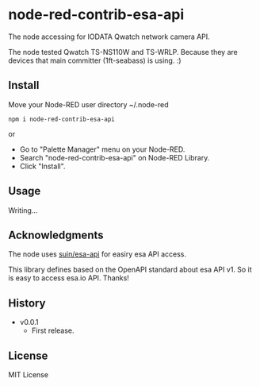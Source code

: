 # node-red-contrib-esa-api

The node accessing for IODATA Qwatch network camera API.

The node tested Qwatch TS-NS110W and TS-WRLP. Because they are devices that main committer (1ft-seabass) is using. :)

## Install

Move your Node-RED user directory ~/.node-red

```
npm i node-red-contrib-esa-api
```

or

* Go to "Palette Manager" menu on your Node-RED.
* Search "node-red-contrib-esa-api" on Node-RED Library.
* Click "Install".

## Usage

Writing...

## Acknowledgments

The node uses [suin/esa\-api](https://github.com/suin/esa-api) for easiry esa API access.

This library defines based on the OpenAPI standard about esa API v1. So it is easy to access esa.io API. Thanks!

## History

* v0.0.1
  * First release.

## License

MIT License